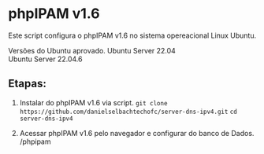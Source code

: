 # phpIPAM v1.6
Este script configura o phpIPAM v1.6 no sistema opereacional Linux Ubuntu.

Versões do Ubuntu aprovado.
Ubuntu Server 22.04</br>
Ubuntu Server 22.04.6</br>

## Etapas:

1. Instalar do phpIPAM v1.6 via script.
`git clone https://github.com/danielselbachtechofc/server-dns-ipv4.git`
`cd server-dns-ipv4`

2. Acessar phpIPAM v1.6 pelo navegador e configurar do banco de Dados.
<IP-DO-PHPIPAM>/phpipam
